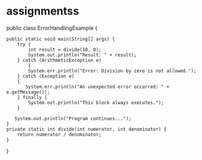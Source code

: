 # assignmentss
public class ErrorHandlingExample {

    public static void main(String[] args) {
        try {
            int result = divide(10, 0);
            System.out.println("Result: " + result);
        } catch (ArithmeticException e) 
            {
            System.err.println("Error: Division by zero is not allowed.");
        } catch (Exception e) 
        {
           System.err.println("An unexpected error occurred: " + e.getMessage());
        } finally {
            System.out.println("This block always executes.");
        }

       System.out.println("Program continues...");
    }
    private static int divide(int numerator, int denominator) {
        return numerator / denominator;
    }
}
